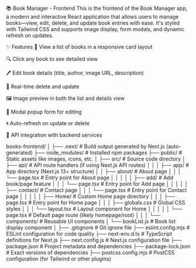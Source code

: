 📚 Book Manager - Frontend
This is the frontend of the Book Manager app, a modern and interactive React application that allows users to manage books—view, edit, delete, and update book entries with ease. It's styled with Tailwind CSS and supports image display, form modals, and dynamic refresh on updates.

✨ Features
📖 View a list of books in a responsive card layout

🔍 Click any book to see detailed view

🖊️ Edit book details (title, author, image URL, description)

🧹 Real-time delete and update

🖼️ Image preview in both the list and details view

🧠 Modal popup form for editing

🌀 Auto-refresh on update or delete

🧪 API integration with backend services

books-frontend/
│
├── .next/                     # Build output generated by Next.js (auto-generated)
├── node_modules/              # Installed npm packages
├── public/                    # Static assets like images, icons, etc.
│
├── src/                       # Source code directory
│   ├── api/                   # API route handlers (if using Next.js API routes)
│   │
│   ├── app/                   # App directory (Next.js 13+ structure)
│   │   ├── about/             # About page
│   │   │   └── page.tsx       # Entry point for About page
│   │   │
│   │   ├── add/               # Add book/page feature
│   │   │   └── page.tsx       # Entry point for Add page
│   │   │
│   │   ├── contact/           # Contact page
│   │   │   └── page.tsx       # Entry point for Contact page
│   │   │
│   │   ├── Home/              # Custom Home page directory
│   │   │   ├── page.tsx       # Entry point for Home page
│   │   │   ├── globals.css    # Global CSS styles
│   │   │   └── layout.tsx     # Layout component for Home
│   │   │
│   │   └── page.tsx           # Default page route (likely homepage/root)
│   │
│   └── components/            # Reusable UI components
│       └── bookList.js        # Book list display component
│
├── .gitignore                 # Git ignore file
├── eslint.config.mjs         # ESLint configuration for code quality
├── next-env.d.ts             # TypeScript definitions for Next.js
├── next.config.js            # Next.js configuration file
├── package.json              # Project metadata and dependencies
├── package-lock.json         # Exact versions of dependencies
├── postcss.config.mjs        # PostCSS configuration (for Tailwind or other plugins)
